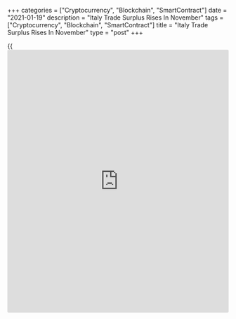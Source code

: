 +++
categories = ["Cryptocurrency", "Blockchain", "SmartContract"]
date = "2021-01-19"
description = "Italy Trade Surplus Rises In November"
tags = ["Cryptocurrency", "Blockchain", "SmartContract"]
title = "Italy Trade Surplus Rises In November"
type = "post"
+++

{{<iframe id="large-banner" src="https://www.bounty.group/#slide=8.0" width="100%" height="600" scrolling="no" style="border: 0px solid rgb(216, 221, 230); border-radius: 3px;">}}

Italy's trade surplus increased in November, as exports rose and imports
declined, data from the statistical office Istat showed on Tuesday.

The trade surplus rose to EUR 6.766 billion in November from EUR 5.198
billion in the same period last year. In October, the trade surplus was
EUR 7.575 billion.

Exports grew 1.1 percent year-on-year in November, after an 8.4 percent
fall in October.

On an annual basis, imports fell 3.2 percent in November, following an
8.2 percent decrease in the preceding month.

On a monthly basis, exports gained 4.0 percent and imports rose 3.3
percent in November.

Data also showed that the import prices rose 0.3 percent monthly in
November and fell 5.2 percent from a year ago.

For comments and feedback [contact](https://www.playgroundfx.com/contact/): editorial@rtt[news](https://www.letsplayfx.com/blog/forex-news-website/).com

[Economic News][1]

 **What parts of the world are seeing the best (and worst) economic
performances lately? Click[here][2] to check out our [Econ Scorecard][2]
and find out! See up-to-the-moment [ranking](https://www.playgroundfx.com/blog/crypto-exchange-ranking/)s for the best and worst
performers in [GDP][3], [unemployment rate][4], [inflation][5] and much
more.**

   1. www.rtt[news](https://www.letsplayfx.com/blog/forex-news-website/).com/Content/EconomicNews.aspx
   2. www.rtt[news](https://www.letsplayfx.com/blog/forex-news-website/).com/economic-scorecard/world-rank/retail-sales/highest-performance.aspx
   3. www.rtt[news](https://www.letsplayfx.com/blog/forex-news-website/).com/economic-scorecard/world-rank/GDP/highest-performance.aspx
   4. www.rtt[news](https://www.letsplayfx.com/blog/forex-news-website/).com/economic-scorecard/world-rank/unemployment-rate/lowest-performance.aspx
   5. www.rtt[news](https://www.letsplayfx.com/blog/forex-news-website/).com/economic-scorecard/world-rank/CPI/highest-performance.aspx